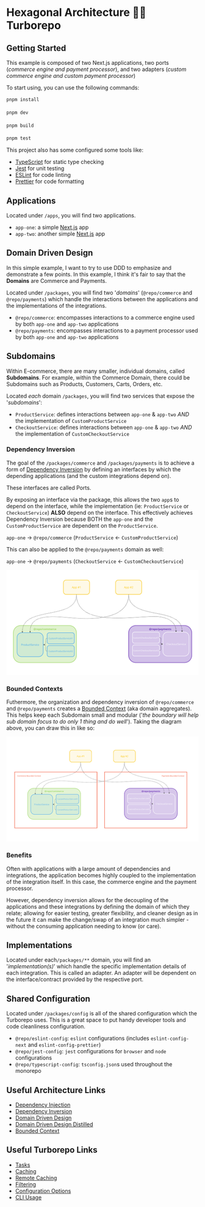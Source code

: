 # Hexagonal Architecture 🤝🏼 Turborepo

## Getting Started

This example is composed of two Next.js applications, two ports (_commerce engine and payment processor_), and two adapters (_custom commerce engine and custom payment processor_)

To start using, you can use the following commands:

```zsh
pnpm install

pnpm dev

pnpm build

pnpm test
```

This project also has some configured some tools like:

- [TypeScript](https://www.typescriptlang.org/) for static type checking
- [Jest](https://jestjs.io/) for unit testing
- [ESLint](https://eslint.org/) for code linting
- [Prettier](https://prettier.io) for code formatting

## Applications

Located under `/apps`, you will find two applications.

- `app-one`: a simple [Next.js](https://nextjs.org/) app
- `app-two`: another simple [Next.js](https://nextjs.org/) app

## Domain Driven Design

In this simple example, I want to try to use DDD to emphasize and demonstrate a few points.  In this example, I think it's fair to say that the **Domains** are Commerce and Payments.

Located under `/packages`, you will find two '*domains*' (`@repo/commerce` and `@repo/payments`) which handle the interactions between the applications and the implementations of the integrations.

- `@repo/commerce`: encompasses interactions to a commerce engine used by both `app-one` and `app-two` applications
- `@repo/payments`: encompasses interactions to a payment processor used by both `app-one` and `app-two` applications

## Subdomains

Within E-commerce, there are many smaller, individual domains, called **Subdomains**.  For example, within the Commerce Domain, there could be Subdomains such as Products, Customers, Carts, Orders, etc.

Located *each* domain `/packages`, you will find two services that expose the '*subdomains*':

- `ProductService`: defines interactions between `app-one` & `app-two` *AND* the implementation of `CustomProductService`
- `CheckoutService`: defines interactions between `app-one` & `app-two` *AND* the implementation of `CustomCheckoutService`


### Dependency Inversion

The goal of the `/packages/commerce` and `/packages/payments` is to achieve a form of [Dependency Inversion](https://tanzu.vmware.com/developer/blog/write-more-maintainable-testable-code-with-dependency-injection/) by defining an interfaces by which the depending applications (and the custom integrations depend on).

These interfaces are called Ports.

By exposing an interface via the package, this allows the two `app`s to depend on the interface, while the implementation (ie: `ProductService` or `CheckoutService`) **ALSO** depend on the interface.  This effectively achieves Dependency Inversion because BOTH the `app-one` and the `CustomProductService` are dependent on the `ProductService`.

`app-one` -> `@repo/commerce` (`ProductService` <- `CustomProductService`)

This can also be applied to the `@repo/payments` domain as well:

`app-one` -> `@repo/payments` (`CheckoutService` <- `CustomCheckoutService`)

![Dependency Inversion Diagram](./docs/img/dependency_inversion_diagram.png)

### Bounded Contexts

Futhermore, the organization and dependency inversion of `@repo/commerce` and `@repo/payments` creates a [Bounded Context](https://martinfowler.com/bliki/BoundedContext.html) (aka domain aggregates).  This helps keep each Subdomain small and modular ('_the boundary will help sub domain focus to do only 1 thing and do well_').  Taking the diagram above, you can draw this in like so:

![Bounded Context Diagram](./docs/img/bounded_context_diagram.png)


### Benefits
Often with applications with a large amount of dependencies and integrations, the application becomes highly coupled to the implementation of the integration itself. In this case, the commerce engine and the payment processor.

However, dependency inversion allows for the decoupling of the applications and these integrations by defining the domain of which they relate; allowing for easier testing, greater flexibility, and cleaner design as in the future it can make the change/swap of an integration much simpler - without the consuming application needing to know (or care).


## Implementations

Located under each`/packages/**` domain, you will find an '_implementation(s)_' which handle the specific implementation details of each integration. This is called an adapter.  An adapter will be dependent on the interface/contract provided by the respective port.


## Shared Configuration

Located under `/packages/config` is all of the shared configuration which the Turborepo uses. This is a great space to put handy developer tools and code cleanliness configuration.

- `@repo/eslint-config`: `eslint` configurations (includes `eslint-config-next` and `eslint-config-prettier`)
- `@repo/jest-config`: `jest` configurations for `browser` and `node` configurations
- `@repo/typescript-config`: `tsconfig.json`s used throughout the monorepo

## Useful Architecture Links
- [Dependency Injection](https://tanzu.vmware.com/developer/blog/write-more-maintainable-testable-code-with-dependency-injection/)
- [Dependency Inversion](https://tanzu.vmware.com/developer/blog/write-more-maintainable-testable-code-with-dependency-injection/)
- [Domain Driven Design](https://www.amazon.com/Domain-Driven-Design-Tackling-Complexity-Software/dp/0321125215)
- [Domain Driven Design Distilled](https://www.amazon.com/Domain-Driven-Design-Distilled-Vaughn-Vernon/dp/0134434420/ref=sr_1_1?crid=18YX1CM0VZZ2I&dib=eyJ2IjoiMSJ9.V38g5Do5w5nrE6OQbkJUMAIMZ5R0jvlcHZNXNSwxAsN6Cvp7aoGHTmGnqMSIzAkIO64RYPifAb88wqe9ypUnBwkICYx44hb1nu14DzrZV9A.N6Y0NsIsh-yrxzTmRa3Em9f3m1OMy00lmuuxA2QU8Mo&dib_tag=se&keywords=domain+driven+design+distilled&qid=1708559810&s=books&sprefix=domain+driven+design+distilled%2Cstripbooks%2C89&sr=1-1)
- [Bounded Context](https://martinfowler.com/bliki/BoundedContext.html)


## Useful Turborepo Links

- [Tasks](https://turbo.build/repo/docs/core-concepts/monorepos/running-tasks)
- [Caching](https://turbo.build/repo/docs/core-concepts/caching)
- [Remote Caching](https://turbo.build/repo/docs/core-concepts/remote-caching)
- [Filtering](https://turbo.build/repo/docs/core-concepts/monorepos/filtering)
- [Configuration Options](https://turbo.build/repo/docs/reference/configuration)
- [CLI Usage](https://turbo.build/repo/docs/reference/command-line-reference)
